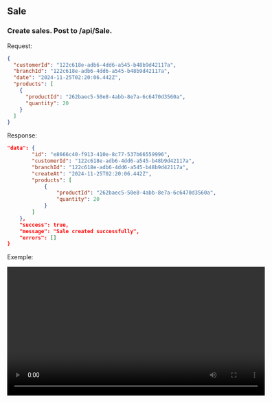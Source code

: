 ## Sale

### Create sales. Post to /api/Sale.


Request:

```json
{
  "customerId": "122c618e-adb6-4dd6-a545-b48b9d42117a",
  "branchId": "122c618e-adb6-4dd6-a545-b48b9d42117a",
  "date": "2024-11-25T02:20:06.442Z",
  "products": [
    {
      "productId": "262baec5-50e8-4abb-8e7a-6c6470d3560a",
      "quantity": 20
    }
  ]
}
```

Response:

```json
"data": {
        "id": "e8666c40-f913-410e-8c77-537b66559996",
        "customerId": "122c618e-adb6-4dd6-a545-b48b9d42117a",
        "branchId": "122c618e-adb6-4dd6-a545-b48b9d42117a",
        "createAt": "2024-11-25T02:20:06.442Z",
        "products": [
            {
                "productId": "262baec5-50e8-4abb-8e7a-6c6470d3560a",
                "quantity": 20
            }
        ]
    },
    "success": true,
    "message": "Sale created successfully",
    "errors": []
}
```

Exemple:
<p align="center">
    <video width="600" controls>
        <source src="../assets/movies/create-sale.mp4" type="video/mp4">
        Your browser does not support the video tag.
    </video>
</p>

